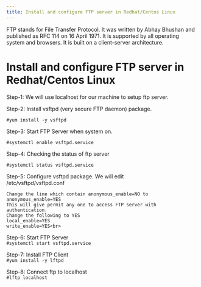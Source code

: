 ```yaml
---
title: Install and configure FTP server in Redhat/Centos Linux
---
```


<div>FTP stands for File Transfer Protocol. It was written by Abhay Bhushan and published as RFC 114 on 16 April 1971. 
It is supported by all operating system and browsers. It is built on a client-server architecture.
</div>

# Install and configure FTP server in Redhat/Centos Linux

Step-1: We will use localhost for our machine to setup ftp server.<br>

Step-2: Install vsftpd (very secure FTP daemon) package.<br>

```#yum install -y vsftpd```<br>

Step-3: Start FTP Server when system on.<br>

```#systemctl enable vsftpd.service```<br>

Step-4:</b> Checking the status of ftp server<br>

```#systemctl status vsftpd.service```<br>

Step-5: Configure vsftpd package. We will edit<br>
/etc/vsftpd/vsftpd.conf

```Change the line which contain anonymous_enable=NO to anonymous_enable=YES```<br>
```This will give permit any one to access FTP server with authentication.```<br>
```Change the following to YES```<br>
```local_enable=YES```<br>
```write_enable=YES<br>```<br>

Step-6: Start FTP Server<br>
```#systemctl start vsftpd.service```

Step-7: Install FTP Client<br>
```#yum install -y lftpd```<br>

Step-8: Connect ftp to localhost<br>
```#lftp localhost```
